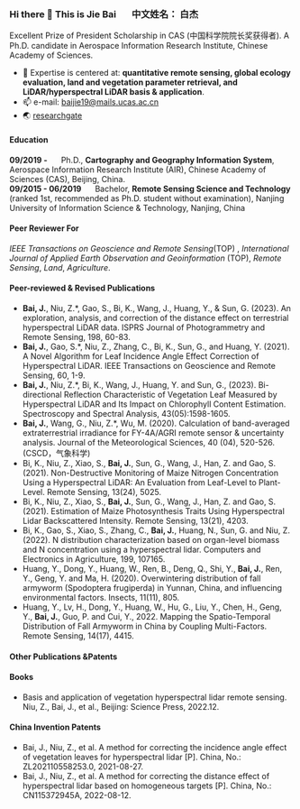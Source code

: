 ### Hi there 👋 This is Jie Bai     $\quad$  中文姓名： 白杰 
Excellent Prize of President Scholarship in CAS (中国科学院院长奖获得者). A Ph.D. candidate in Aerospace Information Research Institute, Chinese Academy of Sciences. 
- 🔭 Expertise is centered at: **quantitative remote sensing, global ecology evaluation, land and vegetation parameter retrieval, and LiDAR/hyperspectral LiDAR basis & application**.
- 📫 e-mail: baijie19@mails.ucas.ac.cn
- 🌏 [researchgate](https://www.researchgate.net/profile/Jie-Bai-22)
#### Education
**09/2019 -** $\quad$ Ph.D., **Cartography and Geography Information System**, Aerospace Information Research Institute (AIR), Chinese Academy of Sciences (CAS),	Beijing, China.  
**09/2015 - 06/2019** $\quad$ Bachelor, **Remote Sensing Science and Technology**	(ranked 1st, recommended as Ph.D. student without examination), Nanjing University of Information Science & Technology,	Nanjing, China
#### Peer Reviewer For
_IEEE Transactions on Geoscience and Remote Sensing_(TOP) , _International Journal of Applied Earth Observation and Geoinformation_ (TOP), _Remote Sensing_, _Land_, _Agriculture_.
#### Peer-reviewed & Revised Publications
- **Bai, J.**, Niu, Z.*, Gao, S., Bi, K., Wang, J., Huang, Y., & Sun, G. (2023). An exploration, analysis, and correction of the distance effect on terrestrial hyperspectral LiDAR data. ISPRS Journal of Photogrammetry and Remote Sensing, 198, 60-83. 
- **Bai, J.**, Gao, S.*, Niu, Z., Zhang, C., Bi, K., Sun, G., and Huang, Y. (2021). A Novel Algorithm for Leaf Incidence Angle Effect Correction of Hyperspectral LiDAR. IEEE Transactions on Geoscience and Remote Sensing, 60, 1-9. 
- **Bai, J.**, Niu, Z.*, Bi, K., Wang, J., Huang, Y. and Sun, G., (2023). Bi-directional Reflection Characteristic of Vegetation Leaf Measured by Hyperspectral LiDAR and Its Impact on Chlorophyll Content Estimation. Spectroscopy and Spectral Analysis, 43(05):1598-1605. 
- **Bai, J.**, Wang, G., Niu, Z.*, Wu, M. (2020). Calculation of band-averaged extraterrestrial irradiance for FY-4A/AGRI remote sensor & uncertainty analysis. Journal of the Meteorological Sciences, 40 (04), 520-526. (CSCD，气象科学)
- Bi, K., Niu, Z., Xiao, S., **Bai, J.**, Sun, G., Wang, J., Han, Z. and Gao, S. (2021). Non-Destructive Monitoring of Maize Nitrogen Concentration Using a Hyperspectral LiDAR: An Evaluation from Leaf-Level to Plant-Level. Remote Sensing, 13(24), 5025.
- Bi, K., Niu, Z., Xiao, S., **Bai, J.**, Sun, G., Wang, J., Han, Z. and Gao, S. (2021). Estimation of Maize Photosynthesis Traits Using Hyperspectral Lidar Backscattered Intensity. Remote Sensing, 13(21), 4203.
- Bi, K., Gao, S., Xiao, S., Zhang, C., **Bai, J.**, Huang, N., Sun, G. and Niu, Z. (2022). N distribution characterization based on organ-level biomass and N concentration using a hyperspectral lidar. Computers and Electronics in Agriculture, 199, 107165.
- Huang, Y., Dong, Y., Huang, W., Ren, B., Deng, Q., Shi, Y., **Bai, J.**, Ren, Y., Geng, Y. and Ma, H. (2020). Overwintering distribution of fall armyworm (Spodoptera frugiperda) in Yunnan, China, and influencing environmental factors. Insects, 11(11), 805.
- Huang, Y., Lv, H., Dong, Y., Huang, W., Hu, G., Liu, Y., Chen, H., Geng, Y., **Bai, J.**, Guo, P. and Cui, Y., 2022. Mapping the Spatio-Temporal Distribution of Fall Armyworm in China by Coupling Multi-Factors. Remote Sensing, 14(17), 4415.
#### Other Publications &Patents
#### Books
- Basis and application of vegetation hyperspectral lidar remote sensing. Niu, Z., Bai, J., et al., Beijing: Science Press, 2022.12.
#### China Invention Patents
- Bai, J., Niu, Z., et al. A method for correcting the incidence angle effect of vegetation leaves for hyperspectral lidar [P]. China, No.: ZL202110558253.0, 2021-08-27. 
- Bai, J., Niu, Z., et al. A method for correcting the distance effect of hyperspectral lidar based on homogeneous targets [P]. China, No.: CN115372945A, 2022-08-12.




